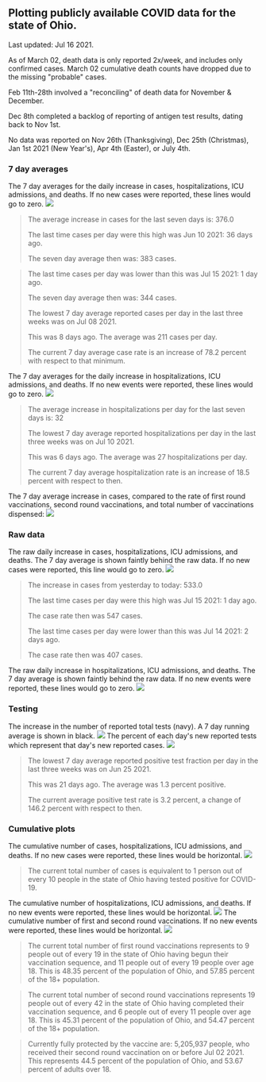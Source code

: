 ## Plotting publicly available COVID data for the state of Ohio. 

Last updated: Jul 16 2021. 

As of March 02, death data is only reported 2x/week, and includes only confirmed cases. March 02 cumulative death counts have dropped due to the missing "probable" cases.

Feb 11th-28th involved a "reconciling" of death data for November & December.

Dec 8th completed a backlog of reporting of antigen test results, dating back to Nov 1st.

No data was reported on Nov 26th (Thanksgiving), Dec 25th (Christmas), Jan 1st 2021 (New Year's), Apr 4th (Easter), or July 4th.
### 7 day averages
The 7 day averages for the daily increase in cases, hospitalizations, ICU admissions, and deaths. If no new cases were reported, these lines would go to zero.
![](7dayaverage_cases.png)

>The average increase in cases for the last seven days is: 376.0
>
>The last time cases per day were this high was Jun 10 2021: 36 days ago.
>
>The seven day average then was: 383 cases.

>
>The last time cases per day was lower than this was Jul 15 2021: 1 day ago.
>
>The seven day average then was: 344 cases.
>
>The lowest 7 day average reported cases per day in the last three weeks was on Jul 08 2021.
>
>This was 8 days ago. The average was 211 cases per day.
>
>The current 7 day average case rate is an increase of 78.2 percent with respect to that minimum.

The 7 day averages for the daily increase in hospitalizations, ICU admissions, and deaths. If no new events were reported, these lines would go to zero.
![](7dayaverage_hospital.png)

>The average increase in hospitalizations per day for the last seven days is: 32
>
>The lowest 7 day average reported hospitalizations per day in the last three weeks was on Jul 10 2021.
>
>This was 6 days ago. The average was 27 hospitalizations per day.
>
>The current 7 day average hospitalization rate is an increase of 18.5 percent with respect to then.

The 7 day average increase in cases, compared to the rate of first round vaccinations, second round vaccinations, and total number of vaccinations dispensed:
![](DailyVaccinationsCases.png)

### Raw data
The raw daily increase in cases, hospitalizations, ICU admissions, and deaths. The 7 day average is shown faintly behind the raw data. If no new cases were reported, this line would go to zero.
![](DailyCases.png)

>The increase in cases from yesterday to today: 533.0 
>
>The last time cases per day were this high was Jul 15 2021: 1 day ago. 
>
>The case rate then was 547 cases.
>
>The last time cases per day were lower than this was Jul 14 2021: 2 days ago. 
>
>The case rate then was 407 cases.

The raw daily increase in hospitalizations, ICU admissions, and deaths. The 7 day average is shown faintly behind the raw data. If no new events were reported, these lines would go to zero.
![](DailyHospitalizations.png)

### Testing

The increase in the number of reported total tests (navy). A 7 day running average is shown in black.
![](DailyTests.png)
The percent of each day's new reported tests which represent that day's new reported cases.
![](percentpositive_tests.png)

>The lowest 7 day average reported positive test fraction per day in the last three weeks was on Jun 25 2021.
>
>This was 21 days ago. The average was 1.3 percent positive. 
>
>The current average positive test rate is 3.2 percent, a change of 146.2 percent with respect to then. 

### Cumulative plots
The cumulative number of cases, hospitalizations, ICU admissions, and deaths. If no new cases were reported, these lines would be horizontal.
![](Cases.png)

>The current total number of cases is equivalent to 1 person out of every 10 people in the state of Ohio having tested positive for COVID-19.

The cumulative number of hospitalizations, ICU admissions, and deaths. If no new events were reported, these lines would be horizontal.
![](Hospitalizations.png)
The cumulative number of first and second round vaccinations. If no new events were reported, these lines would be horizontal.
![](Vaccinations.png)

>The current total number of first round vaccinations represents to 9 people out of every 19 in the state of Ohio having begun their vaccination sequence, and 11 people out of every 19 people over age 18.
 >This is 48.35 percent of the population of Ohio, and 57.85 percent of the 18+ population.

>The current total number of second round vaccinations represents 19 people out of every 42 in the state of Ohio having completed their vaccination sequence, and 6 people out of every 11 people over age 18. 
>This is 45.31 percent of the population of Ohio, and 54.47 percent of the 18+ population.

>Currently fully protected by the vaccine are: 5,205,937 people, who received their second round vaccination on or before Jul 02 2021.
>This represents 44.5 percent of the population of Ohio, and 53.67 percent of adults over 18.


